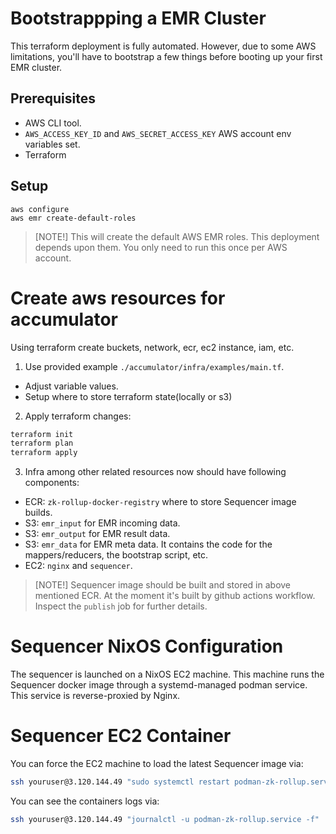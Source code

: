 # Bootstrappping a EMR Cluster

This terraform deployment is fully automated. However, due to some AWS limitations, you'll have to bootstrap a few things before booting up your first EMR cluster.

## Prerequisites

- AWS CLI tool.
- `AWS_ACCESS_KEY_ID` and `AWS_SECRET_ACCESS_KEY` AWS account env variables set.
- Terraform

## Setup

```
aws configure
aws emr create-default-roles
```

> [NOTE!] This will create the default AWS EMR roles. This deployment depends upon them. You only need to run this once per AWS account.

# Create aws resources for accumulator

Using terraform create buckets, network, ecr, ec2 instance, iam, etc.

1. Use provided example `./accumulator/infra/examples/main.tf`.
  - Adjust variable values.
  - Setup where to store terraform state(locally or s3)
2. Apply terraform changes:
```bash
terraform init
terraform plan
terraform apply
```
3. Infra among other related resources now should have following components:
  - ECR: `zk-rollup-docker-registry` where to store Sequencer image builds.
  - S3: `emr_input` for EMR incoming data.
  - S3: `emr_output` for EMR result data.
  - S3: `emr_data` for EMR meta data. It contains the code for the mappers/reducers, the bootstrap script, etc.
  - EC2: `nginx` and `sequencer`.
> [NOTE!] Sequencer image should be built and stored in above mentioned ECR. At the moment it's built by github actions workflow. Inspect the `publish` job for further details.

# Sequencer NixOS Configuration

The sequencer is launched on a NixOS EC2 machine. This machine runs the Sequencer docker image through a systemd-managed podman service. This service is reverse-proxied by Nginx.

# Sequencer EC2 Container

You can force the EC2 machine to load the latest Sequencer image via:

```sh
ssh youruser@3.120.144.49 "sudo systemctl restart podman-zk-rollup.service"
```

You can see the containers logs via:

```sh
ssh youruser@3.120.144.49 "journalctl -u podman-zk-rollup.service -f"
```
